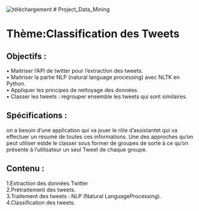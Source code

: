![téléchargement](https://user-images.githubusercontent.com/24653616/102296651-1a873680-3f4e-11eb-9c8a-6d5e629a1812.png) # Project_Data_Mining
# Thème:Classification des Tweets 

## Objectifs :<br>
• Maitriser l’API de twitter pour l’extraction des tweets.<br>
• Maitriser la partie NLP (natural language processing) avec NLTK en Python.<br>
• Appliquer les principes de nettoyage des données.<br>
• Classer les tweets : regrouper ensemble les tweets qui sont similaires.<br>

## Spécifications :<br>
on a besoin d’une application qui va jouer le rôle d’assistantet qui va effectuer un résumé de toutes ces informations. Une des approches qu’on peut utiliser estde le classer sous former de groupes de sorte à ce qu’on présente à l’utilisateur un seul Tweet de chaque groupe.

## Contenu :<br>
1.Extraction des données Twitter<br>
2.Prétraitement des tweets.<br>
3.Traitement des tweets : NLP (Natural LanguageProcessing).<br>
4.Classification des tweets.<br>
